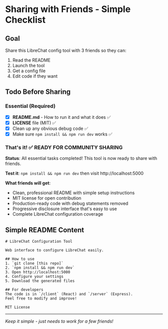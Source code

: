 # Sharing with Friends - Simple Checklist

## Goal
Share this LibreChat config tool with 3 friends so they can:
1. Read the README
2. Launch the tool 
3. Get a config file
4. Edit code if they want

## Todo Before Sharing

### Essential (Required)
- [x] **README.md** - How to run it and what it does ✅
- [x] **LICENSE** file (MIT) ✅
- [x] Clean up any obvious debug code ✅
- [x] Make sure `npm install && npm run dev` works ✅

### That's it! ✅ READY FOR COMMUNITY SHARING

**Status**: All essential tasks completed! This tool is now ready to share with friends.

**Test it**: `npm install && npm run dev` then visit http://localhost:5000

**What friends will get**:
- Clean, professional README with simple setup instructions
- MIT license for open contribution  
- Production-ready code with debug statements removed
- Progressive disclosure interface that's easy to use
- Complete LibreChat configuration coverage

## Simple README Content
```
# LibreChat Configuration Tool

Web interface to configure LibreChat easily.

## How to use
1. `git clone [this repo]`
2. `npm install && npm run dev`  
3. Open http://localhost:5000
4. Configure your settings
5. Download the generated files

## For developers
The code is in `/client` (React) and `/server` (Express). 
Feel free to modify and improve!

MIT License
```

---

*Keep it simple - just needs to work for a few friends!*